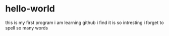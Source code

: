 # hello-world
this is my first program
i am learning github
i find it is so intresting 
i forget to spell so many words

